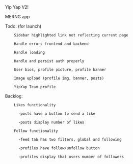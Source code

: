 Yip Yap V2!

MERNG app

Todo: (for launch)
        
        Sidebar highlighted link not reflecting current page

        Handle errors frontend and backend

        Handle loading

        Handle and persist auth properly

        User bios, profile picture, profile banner

        Image upload (profile img, banner, posts)

        YipYap Team profile

Backlog:

        Likes functionality

          -posts have a button to send a like

          -posts display number of likes

        Follow functionality

          -feed tab has two filters, global and following

          -profiles have follow/unfollow button

          -profiles display that users number of followers

